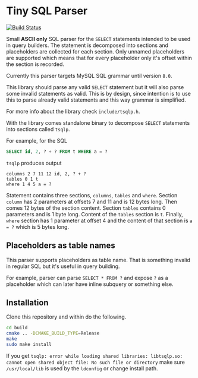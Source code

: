 # Tiny SQL Parser

[![Build Status](https://travis-ci.org/zlikavac32/sql-query-parser.svg?branch=master)](https://travis-ci.org/zlikavac32/sql-query-parser)

Small **ASCII only** SQL parser for the `SELECT` statements intended to be used in query builders. The statement is decomposed into sections and placeholders are collected for each section. Only unnamed placeholders are supported which means that for every placeholder only it's offset within the section is recorded.

Currently this parser targets MySQL SQL grammar until version `8.0`.

This library should parse any valid `SELECT` statement but it will also parse some invalid statements as valid. This is by design, since intention is to use this to parse already valid statements and this way grammar is simplified. 

For more info about the library check `include/tsqlp.h`.

With the library comes standalone binary to decompose `SELECT` statements into sections called `tsqlp`.

For example, for the SQL

```sql
SELECT id, 2, ? + ? FROM t WHERE a = ?
```

`tsqlp` produces output

```text
columns 2 7 11 12 id, 2, ? + ?
tables 0 1 t
where 1 4 5 a = ?
```

Statement contains three sections, `columns`, `tables` and `where`. Section `column` has 2 parameters at offsets 7 and 11 and is 12 bytes long. Then comes 12 bytes of the section content. Section `tables` contains 0 parameters and is 1 byte long. Content of the `tables` section is `t`. Finally, `where` section has 1 parameter at offset 4 and the content of that section is `a = ?` which is 5 bytes long.

## Placeholders as table names

This parser supports placeholders as table name. That is something invalid in regular SQL but it's useful in query building.

For example, parser can parse `SELECT * FROM ?` and expose `?` as a placeholder which can later have inline subquery or something else.

## Installation

Clone this repository and within do the following.

```sh
cd build
cmake .. -DCMAKE_BUILD_TYPE=Release 
make
sudo make install
```

If you get `tsqlp: error while loading shared libraries: libtsqlp.so: cannot open shared object file: No such file or directory` make sure `/usr/local/lib` is used by the `ldconfig` or change install path.
